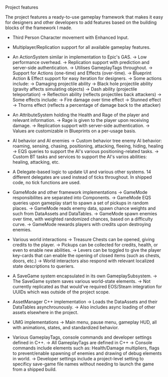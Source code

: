 Project features

The project features a ready-to-use gameplay framework that makes it easy for designers and other developers to add features based on the building blocks of the framework I made. 

- Third Person Character movement with Enhanced Input.

- Multiplayer/Replication support for all available gameplay features.

- An ActionSystem similar in implementation to Epic's GAS.
	-> Low performance overhead.
	-> Replication support with prediction and server-side authentication.
	-> Utilises GameplayTags throughout.
	-> Support for Actions (one-time) and Effects (over-time).
	-> Blueprint Action & Effect support for easy iteration for designers.
	-> Some actions include:
		-> Damaging projectile ability
		-> Black hole projectile ability (gravity affects simulating objects)
		-> Dash ability (projectile teleportation)
		-> Reflection ability (reflects projectiles back attackers)
	-> Some effects include:
		-> Fire damage over time effect
		-> Stunned effect
		-> Thorns effect (reflects a percentage of damage back to the attacker)

- An AttributeSystem holding the Health and Rage of the player and relevant information.
	-> Rage is given to the player upon receiving damage.
	-> Replication support with server-side authentication.
	-> Values are customizable in Blueprints on a per-usage basis.

- AI behavior and AI enemies
	-> Custom behavior tree enemy AI behavior: roaming, sensing, chasing, positioning, attacking, fleeing, hiding, healing
	-> EQS queries to support the AI's various positioning-related tasks.
	-> Custom BT tasks and services to support the AI's varios abilities: healing, attacking, etc.

- A Delegate-based logic to update UI and various other systems. 14 different delegates are used instead of ticks throughout. In shipped code, no tick functions are used.

- GameMode and other framework implementations
	-> GameMode responsibilites are separated into Components.
	-> GameMode EQS queries upon gameplay start to spawn a set of pickups in random places.
	-> GameMode reads enemy data, spawn chance weights and such from DataAssets and DataTables.
	-> GameMode spawn enemies over time, with weighted randomized chances, based on a difficulty curve.
	-> GameMode rewards players with credits upon destroying enemies.

- Various world interactions
	-> Treasure Chests can be opened, giving credits to the player.
	-> Pickups can be collected for credits, health, or even to enable new abilities.
	-> Levers can be toggled to give the player key-cards that can enable the opening of closed items (such as chests, doors, etc.)
	-> World interactors also respond with relevant localized state descriptions to queriers.

- A SaveGame system encapsulated in its own GameplaySubsystem.
	-> The SaveGame system saves various world-state elements.
	-> Not currently replicated as that would've required EOS/Steam integration for UUIDs which was outside of the project scope.

- AssetManager C++ implementation
	-> Loads the DataAssets and their DataTables asynchrounously.
	-> Also includes async loading of other assets elsewhere in the project.

- UMG implementations
	-> Main menu, pause menu, gameplay HUD, all with animations, states, and standardized behavior.

- Various GameplayTags, console commands and developer settings defined in C++.
	-> All GameplayTags are defined in C++
	-> Console commands include elements such as: Health/Damage multipliers, flags to prevent/enable spawning of enemies and drawing of debug elements in world.
	-> Developer settings include a project-level setting to specificy save-game file names without needing to launch the game from a shipped build.
